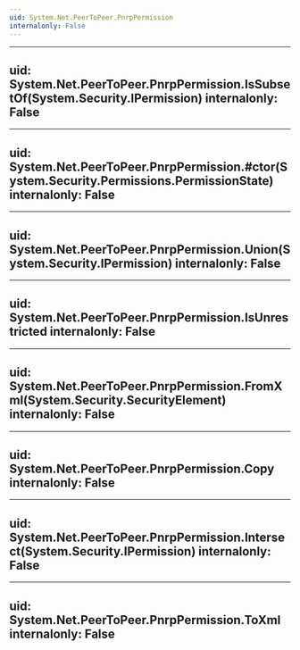 ```yaml
---
uid: System.Net.PeerToPeer.PnrpPermission
internalonly: False
---
```


---
uid: System.Net.PeerToPeer.PnrpPermission.IsSubsetOf(System.Security.IPermission)
internalonly: False
---

---
uid: System.Net.PeerToPeer.PnrpPermission.#ctor(System.Security.Permissions.PermissionState)
internalonly: False
---

---
uid: System.Net.PeerToPeer.PnrpPermission.Union(System.Security.IPermission)
internalonly: False
---

---
uid: System.Net.PeerToPeer.PnrpPermission.IsUnrestricted
internalonly: False
---

---
uid: System.Net.PeerToPeer.PnrpPermission.FromXml(System.Security.SecurityElement)
internalonly: False
---

---
uid: System.Net.PeerToPeer.PnrpPermission.Copy
internalonly: False
---

---
uid: System.Net.PeerToPeer.PnrpPermission.Intersect(System.Security.IPermission)
internalonly: False
---

---
uid: System.Net.PeerToPeer.PnrpPermission.ToXml
internalonly: False
---
